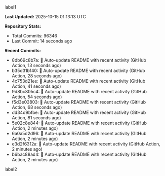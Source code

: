 
label1 
<!-- ACTIVITY_START -->
**Last Updated:** 2025-10-15 01:13:13 UTC

**Repository Stats:**
- Total Commits: 96346
- Last Commit: 14 seconds ago

**Recent Commits:**
- 8db69c8b7a: 🤖 Auto-update README with recent activity (GitHub Action, 13 seconds ago)
- b35d31b140: 🤖 Auto-update README with recent activity (GitHub Action, 28 seconds ago)
- 4c753d21ee: 🤖 Auto-update README with recent activity (GitHub Action, 41 seconds ago)
- 9d8bc805c4: 🤖 Auto-update README with recent activity (GitHub Action, 54 seconds ago)
- f5d3e03803: 🤖 Auto-update README with recent activity (GitHub Action, 68 seconds ago)
- dd34d9bfbe: 🤖 Auto-update README with recent activity (GitHub Action, 81 seconds ago)
- 5e02c8e844: 🤖 Auto-update README with recent activity (GitHub Action, 2 minutes ago)
- 6a0a5d2d96: 🤖 Auto-update README with recent activity (GitHub Action, 2 minutes ago)
- e3d2f6312a: 🤖 Auto-update README with recent activity (GitHub Action, 2 minutes ago)
- b6bac88ad4: 🤖 Auto-update README with recent activity (GitHub Action, 2 minutes ago)
<!-- ACTIVITY_END -->

label2
